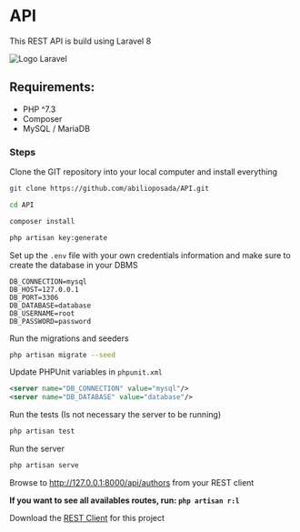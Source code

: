 # API

This REST API is build using Laravel 8

![Logo Laravel](https://raw.githubusercontent.com/laravel/art/master/logo-lockup/5%20SVG/2%20CMYK/1%20Full%20Color/laravel-logolockup-cmyk-red.svg "Logo Laravel")

## Requirements:

- PHP ^7.3
- Composer
- MySQL / MariaDB

### Steps

Clone the GIT repository into your local computer and install everything

```bash
git clone https://github.com/abilioposada/API.git

cd API

composer install

php artisan key:generate
```

Set up the `.env` file with your own credentials information and make sure to create the database in your DBMS

```
DB_CONNECTION=mysql
DB_HOST=127.0.0.1
DB_PORT=3306
DB_DATABASE=database
DB_USERNAME=root
DB_PASSWORD=password
```

Run the migrations and seeders

```bash
php artisan migrate --seed
```

Update PHPUnit variables in `phpunit.xml`

```XML
<server name="DB_CONNECTION" value="mysql"/>
<server name="DB_DATABASE" value="database"/>
```

Run the tests (Is not necessary the server to be running)

```bash
php artisan test
```

Run the server

```bash
php artisan serve
```

Browse to http://127.0.0.1:8000/api/authors from your REST client

**If you want to see all availables routes, run: `php artisan r:l`**

Download the [REST Client](URL: "https://github.com/abilioposada/APP" ) for this project